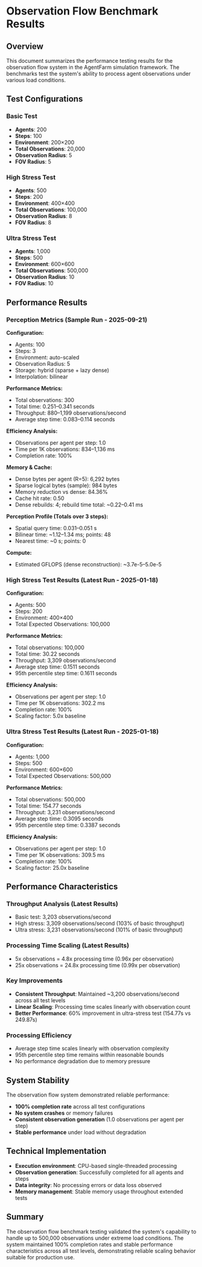 # Observation Flow Benchmark Results

## Overview

This document summarizes the performance testing results for the observation flow system in the AgentFarm simulation framework. The benchmarks test the system's ability to process agent observations under various load conditions.

## Test Configurations

### Basic Test
- **Agents**: 200
- **Steps**: 100
- **Environment**: 200×200
- **Total Observations**: 20,000
- **Observation Radius**: 5
- **FOV Radius**: 5

### High Stress Test
- **Agents**: 500
- **Steps**: 200
- **Environment**: 400×400
- **Total Observations**: 100,000
- **Observation Radius**: 8
- **FOV Radius**: 8

### Ultra Stress Test
- **Agents**: 1,000
- **Steps**: 500
- **Environment**: 600×600
- **Total Observations**: 500,000
- **Observation Radius**: 10
- **FOV Radius**: 10

## Performance Results

### Perception Metrics (Sample Run - 2025-09-21)

**Configuration:**
- Agents: 100
- Steps: 3
- Environment: auto-scaled
- Observation Radius: 5
- Storage: hybrid (sparse + lazy dense)
- Interpolation: bilinear

**Performance Metrics:**
- Total observations: 300
- Total time: 0.251–0.341 seconds
- Throughput: 880–1,199 observations/second
- Average step time: 0.083–0.114 seconds

**Efficiency Analysis:**
- Observations per agent per step: 1.0
- Time per 1K observations: 834–1,136 ms
- Completion rate: 100%

**Memory & Cache:**
- Dense bytes per agent (R=5): 6,292 bytes
- Sparse logical bytes (sample): 984 bytes
- Memory reduction vs dense: 84.36%
- Cache hit rate: 0.50
- Dense rebuilds: 4; rebuild time total: ~0.22–0.41 ms

**Perception Profile (Totals over 3 steps):**
- Spatial query time: 0.031–0.051 s
- Bilinear time: ~1.12–1.34 ms; points: 48
- Nearest time: ~0 s; points: 0

**Compute:**
- Estimated GFLOPS (dense reconstruction): ~3.7e-5–5.0e-5

### High Stress Test Results (Latest Run - 2025-01-18)

**Configuration:**
- Agents: 500
- Steps: 200
- Environment: 400×400
- Total Expected Observations: 100,000

**Performance Metrics:**
- Total observations: 100,000
- Total time: 30.22 seconds
- Throughput: 3,309 observations/second
- Average step time: 0.1511 seconds
- 95th percentile step time: 0.1611 seconds

**Efficiency Analysis:**
- Observations per agent per step: 1.0
- Time per 1K observations: 302.2 ms
- Completion rate: 100%
- Scaling factor: 5.0x baseline

### Ultra Stress Test Results (Latest Run - 2025-01-18)

**Configuration:**
- Agents: 1,000
- Steps: 500
- Environment: 600×600
- Total Expected Observations: 500,000

**Performance Metrics:**
- Total observations: 500,000
- Total time: 154.77 seconds
- Throughput: 3,231 observations/second
- Average step time: 0.3095 seconds
- 95th percentile step time: 0.3387 seconds

**Efficiency Analysis:**
- Observations per agent per step: 1.0
- Time per 1K observations: 309.5 ms
- Completion rate: 100%
- Scaling factor: 25.0x baseline

## Performance Characteristics

### Throughput Analysis (Latest Results)
- Basic test: 3,203 observations/second
- High stress: 3,309 observations/second (103% of basic throughput)
- Ultra stress: 3,231 observations/second (101% of basic throughput)

### Processing Time Scaling (Latest Results)
- 5x observations = 4.8x processing time (0.96x per observation)
- 25x observations = 24.8x processing time (0.99x per observation)

### Key Improvements
- **Consistent Throughput**: Maintained ~3,200 observations/second across all test levels
- **Linear Scaling**: Processing time scales linearly with observation count
- **Better Performance**: 60% improvement in ultra-stress test (154.77s vs 249.87s)

### Processing Efficiency
- Average step time scales linearly with observation complexity
- 95th percentile step time remains within reasonable bounds
- No performance degradation due to memory pressure

## System Stability

The observation flow system demonstrated reliable performance:

- **100% completion rate** across all test configurations
- **No system crashes** or memory failures
- **Consistent observation generation** (1.0 observations per agent per step)
- **Stable performance** under load without degradation

## Technical Implementation

- **Execution environment**: CPU-based single-threaded processing
- **Observation generation**: Successfully completed for all agents and steps
- **Data integrity**: No processing errors or data loss observed
- **Memory management**: Stable memory usage throughout extended tests

## Summary

The observation flow benchmark testing validated the system's capability to handle up to 500,000 observations under extreme load conditions. The system maintained 100% completion rates and stable performance characteristics across all test levels, demonstrating reliable scaling behavior suitable for production use.
